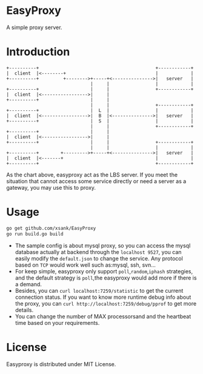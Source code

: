 # EasyProxy
A simple proxy server.


# Introduction
```
+----------+                                           +------------+
|  client  |<--------+                                 |            |
+----------+         +-------->+-----+<--------------->|   server   |
                               |     |                 |            |
+----------+                   |     |                 +------------+
|  client  |<----------------->|     |
+----------+                   |     |
                               |     |                 +------------+
+----------+                   |  L  |                 |            |
|  client  |<----------------->|  B  |<--------------->|   server   |
+----------+                   |  S  |                 |            |
                               |     |                 +------------+
+----------+                   |     |
|  client  |<----------------->|     |
+----------+                   |     |                 +------------+
                               |     |                 |            |
+----------+        +--------->+-----+<--------------->|   server   |
|  client  |<-------+                                  |            |
+----------+                                           +------------+

```  
As the chart above, easyproxy act as the LBS server. If you meet the situation that cannot access some
service directly or need a server as a gateway, you may use this to proxy.

# Usage

```bash
go get github.com/xsank/EasyProxy
go run build.go build
```
* The sample config is about mysql proxy, so you can access the mysql database actually at backend
through the `localhost 9527`, you can easily modify the `default.json` to change the service. Any protocol based on `TCP` would work well such as:mysql, ssh, svn...    
* For keep simple, easyproxy only support `poll`,`random`,`iphash` strategies, and the default strategy is `poll`,the easyproxy would add more if there is a demand.  
* Besides, you can `curl localhost:7259/statistic` to get the current connection status. If you want to know more runtime debug info about the proxy, you can `curl http://localhost:7259/debug/pprof` to get more details.  
* You can change the number of MAX processorsand and the heartbeat time based on your requirements.


# License
Easyproxy is distributed under MIT License.
